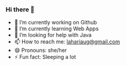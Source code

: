 ### Hi there 👋

- 🔭 I’m currently working on Github
- 🌱 I’m currently learning Web Apps
- 🤔 I’m looking for help with Java
- 📫 How to reach me: lahariaug@gmail.com
- 😄 Pronouns: she/her
- ⚡ Fun fact: Sleeping a lot
